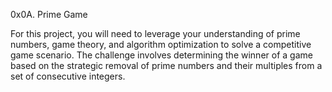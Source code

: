 0x0A. Prime Game

For this project, you will need to leverage your understanding of prime numbers, game theory, and algorithm optimization to solve a competitive game scenario. The challenge involves determining the winner of a game based on the strategic removal of prime numbers and their multiples from a set of consecutive integers.

